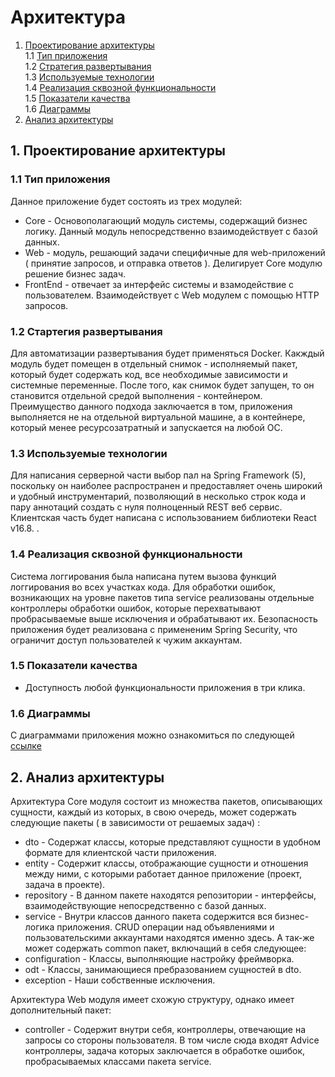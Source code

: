 # Архитектура
1. [Проектирование архитектуры](#type) <br>
  1.1 [Тип приложения](#type) <br>
  1.2 [Стратегия развертывания](#strategy) <br>
  1.3 [Используемые технологии](#technology) <br>
  1.4 [Реализация сквозной функциональности](#throught) <br>
  1.5 [Показатели качества](#quality) <br>
  1.6 [Диаграммы](#diagram) <br>
2. [Анализ архитектуры](#analysis) <br>

<a name='type'></a>
## 1. Проектирование архитектуры 
### 1.1 Тип приложения
  Данное приложение будет состоять из трех модулей:
- Core - Основополагающий модуль системы, содержащий бизнес логику. Данный модуль непосредственно взаимодействует с базой данных.
- Web - модуль, решающий задачи специфичные для web-приложений ( принятие запросов, и отправка ответов ). Делигирует Core модулю решение бизнес задач.
- FrontEnd - отвечает за интерфейс системы и взамодействие с пользователем. Взаимодействует с Web модулем с помощью HTTP запросов.
 
<a name='strategy'></a>
### 1.2 Стартегия развертывания
  Для автоматизации развертывания будет применяться Docker. Какждый модуль будет помещен в отдельный снимок - исполняемый пакет, который будет содержать код, все необходимые зависимости и системные переменные. После того, как снимок будет запущен, то он становится отдельной средой выполнения - контейнером. Преимущество данного подхода заключается в том, приложения выполняется не на отдельной виртуальной машине, а в контейнере, который менее ресурсозатратный и запускается на любой ОС.
  
<a name='technology'></a>
### 1.3 Используемые технологии
  Для написания серверной части выбор пал на Spring Framework (5), поскольку он наиболее распространен и предоставляет очень широкий и удобный инструментарий, позволяющий в несколько строк кода и пару аннотаций создать с нуля полноценный REST веб сервис. 
  Клиентская часть будет написана с использованием библиотеки React v16.8. .
  
<a name="throught"></a>
### 1.4 Реализация сквозной функциональности
  Система логгирования была написана путем вызова функций логгирования во всех участках кода. Для обработки ошибок, возникающих на уровне пакетов типа service реализованы отдельные контроллеры обработки ошибок, которые перехватывают пробрасываемые выше исключения и обрабатывают их. 
  Безопасность приложения будет реализована с примененим Spring Security, что ограничит доступ пользователей к чужим аккаунтам.
  
<a name="quality"></a>
### 1.5 Показатели качества
  - Доступность любой функциональности приложения в три клика.
  
<a name="diagrams"></a>
### 1.6 Диаграммы
  С диаграммами приложения можно ознакомиться по следующей [ссылке](https://github.com/evgenyv13/LaborExchange/blob/master/documentation/diagram.md)

<a name="analysis"></a>
## 2. Анализ архитектуры
  Архитектура Core модуля состоит из множества пакетов, описывающих сущности, каждый из которых, в свою очередь, может содержать следующие пакеты ( в зависимости от решаемых задач) :
  - dto - Содержат классы, которые представляют сущности в удобном формате для клиентской части приложения.
  - entity - Содержит классы, отображающие сущности и отношения между ними, с которыми работает данное приложение (проект, задача в проекте).
  - repository - В данном пакете находятся репозитории - интерфейсы, взаимодействующие непосредственно с базой данных.
  - service - Внутри классов данного пакета содержится вся бизнес-логика приложения. CRUD операции над объявлениями и пользовательскими аккаунтами находятся именно здесь.
  А так-же может содержать common пакет, включащий в себя следующее:
  - configuration - Классы, выполняющие настройку фреймворка.
  - odt - Классы, занимающиеся пребразованием сущностей в dto.
  - exception - Наши собственные исключения.
  
 Архитектура Web модуля имеет схожую структуру, однако имеет дополнительный пакет:
   - controller - Содержит внутри себя, контроллеры, отвечающие на запросы со стороны пользователя. 
 В том числе сюда входят Advice контроллеры, задача которых заключается в обработке ошибок, пробрасываемых классами пакета service.
